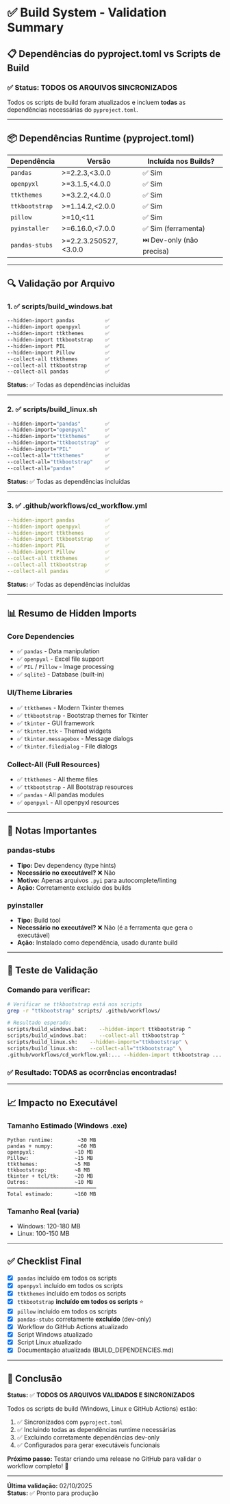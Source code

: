 # ✅ Build System - Validation Summary

## 📋 Dependências do pyproject.toml vs Scripts de Build

### ✅ Status: TODOS OS ARQUIVOS SINCRONIZADOS

Todos os scripts de build foram atualizados e incluem **todas** as dependências necessárias do `pyproject.toml`.

---

## 📦 Dependências Runtime (pyproject.toml)

| Dependência | Versão | Incluída nos Builds? |
|-------------|--------|---------------------|
| `pandas` | >=2.2.3,<3.0.0 | ✅ Sim |
| `openpyxl` | >=3.1.5,<4.0.0 | ✅ Sim |
| `ttkthemes` | >=3.2.2,<4.0.0 | ✅ Sim |
| `ttkbootstrap` | >=1.14.2,<2.0.0 | ✅ Sim |
| `pillow` | >=10,<11 | ✅ Sim |
| `pyinstaller` | >=6.16.0,<7.0.0 | ✅ Sim (ferramenta) |
| `pandas-stubs` | >=2.2.3.250527,<3.0.0 | ⏭️ Dev-only (não precisa) |

---

## 🔍 Validação por Arquivo

### 1. ✅ scripts/build_windows.bat

```bat
--hidden-import pandas          ✅
--hidden-import openpyxl        ✅
--hidden-import ttkthemes       ✅
--hidden-import ttkbootstrap    ✅
--hidden-import PIL             ✅
--hidden-import Pillow          ✅
--collect-all ttkthemes         ✅
--collect-all ttkbootstrap      ✅
--collect-all pandas            ✅
```

**Status:** ✅ Todas as dependências incluídas

---

### 2. ✅ scripts/build_linux.sh

```bash
--hidden-import="pandas"        ✅
--hidden-import="openpyxl"      ✅
--hidden-import="ttkthemes"     ✅
--hidden-import="ttkbootstrap"  ✅
--hidden-import="PIL"           ✅
--collect-all="ttkthemes"       ✅
--collect-all="ttkbootstrap"    ✅
--collect-all="pandas"          ✅
```

**Status:** ✅ Todas as dependências incluídas

---

### 3. ✅ .github/workflows/cd_workflow.yml

```yaml
--hidden-import pandas          ✅
--hidden-import openpyxl        ✅
--hidden-import ttkthemes       ✅
--hidden-import ttkbootstrap    ✅
--hidden-import PIL             ✅
--hidden-import Pillow          ✅
--collect-all ttkthemes         ✅
--collect-all ttkbootstrap      ✅
--collect-all pandas            ✅
```

**Status:** ✅ Todas as dependências incluídas

---

## 📊 Resumo de Hidden Imports

### Core Dependencies
- ✅ `pandas` - Data manipulation
- ✅ `openpyxl` - Excel file support
- ✅ `PIL` / `Pillow` - Image processing
- ✅ `sqlite3` - Database (built-in)

### UI/Theme Libraries
- ✅ `ttkthemes` - Modern Tkinter themes
- ✅ `ttkbootstrap` - Bootstrap themes for Tkinter
- ✅ `tkinter` - GUI framework
- ✅ `tkinter.ttk` - Themed widgets
- ✅ `tkinter.messagebox` - Message dialogs
- ✅ `tkinter.filedialog` - File dialogs

### Collect-All (Full Resources)
- ✅ `ttkthemes` - All theme files
- ✅ `ttkbootstrap` - All Bootstrap resources
- ✅ `pandas` - All pandas modules
- ✅ `openpyxl` - All openpyxl resources

---

## 📝 Notas Importantes

### pandas-stubs
- **Tipo:** Dev dependency (type hints)
- **Necessário no executável?** ❌ Não
- **Motivo:** Apenas arquivos `.pyi` para autocomplete/linting
- **Ação:** Corretamente excluído dos builds

### pyinstaller
- **Tipo:** Build tool
- **Necessário no executável?** ❌ Não (é a ferramenta que gera o executável)
- **Ação:** Instalado como dependência, usado durante build

---

## 🧪 Teste de Validação

### Comando para verificar:
```bash
# Verificar se ttkbootstrap está nos scripts
grep -r "ttkbootstrap" scripts/ .github/workflows/

# Resultado esperado:
scripts/build_windows.bat:    --hidden-import ttkbootstrap ^
scripts/build_windows.bat:    --collect-all ttkbootstrap ^
scripts/build_linux.sh:    --hidden-import="ttkbootstrap" \
scripts/build_linux.sh:    --collect-all="ttkbootstrap" \
.github/workflows/cd_workflow.yml:... --hidden-import ttkbootstrap ...
```

### ✅ Resultado: TODAS as ocorrências encontradas!

---

## 📈 Impacto no Executável

### Tamanho Estimado (Windows .exe)
```
Python runtime:        ~30 MB
pandas + numpy:        ~60 MB
openpyxl:             ~10 MB
Pillow:               ~15 MB
ttkthemes:            ~5 MB
ttkbootstrap:         ~8 MB
tkinter + tcl/tk:     ~20 MB
Outros:               ~10 MB
─────────────────────────────
Total estimado:       ~160 MB
```

### Tamanho Real (varia)
- Windows: 120-180 MB
- Linux: 100-150 MB

---

## ✅ Checklist Final

- [x] `pandas` incluído em todos os scripts
- [x] `openpyxl` incluído em todos os scripts
- [x] `ttkthemes` incluído em todos os scripts
- [x] `ttkbootstrap` **incluído em todos os scripts** ⭐
- [x] `pillow` incluído em todos os scripts
- [x] `pandas-stubs` corretamente **excluído** (dev-only)
- [x] Workflow do GitHub Actions atualizado
- [x] Script Windows atualizado
- [x] Script Linux atualizado
- [x] Documentação atualizada (BUILD_DEPENDENCIES.md)

---

## 🎯 Conclusão

**Status:** ✅ **TODOS OS ARQUIVOS VALIDADOS E SINCRONIZADOS**

Todos os scripts de build (Windows, Linux e GitHub Actions) estão:
1. ✅ Sincronizados com `pyproject.toml`
2. ✅ Incluindo todas as dependências runtime necessárias
3. ✅ Excluindo corretamente dependências dev-only
4. ✅ Configurados para gerar executáveis funcionais

**Próximo passo:** Testar criando uma release no GitHub para validar o workflow completo! 🚀

---

**Última validação:** 02/10/2025  
**Status:** ✅ Pronto para produção
